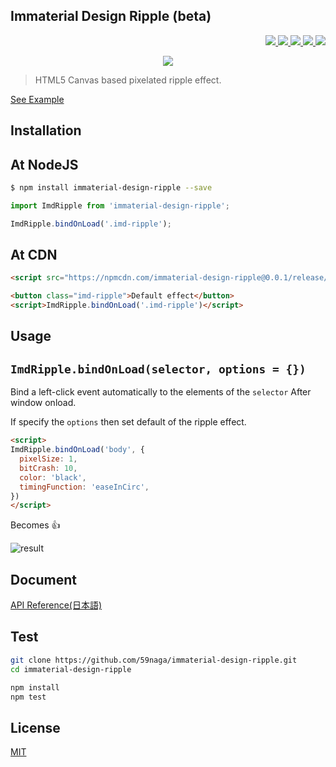 Immaterial Design Ripple (beta)
---

<p align="right">
  <a href="https://npmjs.org/package/immaterial-design-ripple">
    <img src="https://img.shields.io/npm/v/immaterial-design-ripple.svg?style=flat-square">
  </a>
  <a href="https://travis-ci.org/immaterial-design/immaterial-design-ripple">
    <img src="http://img.shields.io/travis/immaterial-design/immaterial-design-ripple.svg?style=flat-square">
  </a>
  <a href="https://codeclimate.com/github/immaterial-design/immaterial-design-ripple/coverage">
    <img src="https://img.shields.io/codeclimate/github/immaterial-design/immaterial-design-ripple.svg?style=flat-square">
  </a>
  <a href="https://codeclimate.com/github/immaterial-design/immaterial-design-ripple">
    <img src="https://img.shields.io/codeclimate/coverage/github/immaterial-design/immaterial-design-ripple.svg?style=flat-square">
  </a>
  <a href="https://npmcdn.com/immaterial-design-ripple@0.0.1/esdoc/index.html">
    <img src="https://npmcdn.com/immaterial-design-ripple@0.0.1/esdoc/badge.svg">
  </a>
</p>

<p align="center">
  <a href="https://saucelabs.com/u/59798">
    <img src="http://soysauce.berabou.me/u/59798/immaterial-design-ripple.svg">
  </a>
</p>

> HTML5 Canvas based pixelated ripple effect.

[See Example](https://npmcdn.com/immaterial-design-ripple@0.0.1/release/index.html)

Installation
---

## At NodeJS

```bash
$ npm install immaterial-design-ripple --save
```
```js
import ImdRipple from 'immaterial-design-ripple';

ImdRipple.bindOnLoad('.imd-ripple');
```

## At CDN

```html
<script src="https://npmcdn.com/immaterial-design-ripple@0.0.1/release/immaterial-design-ripple.min.js"></script>

<button class="imd-ripple">Default effect</button>
<script>ImdRipple.bindOnLoad('.imd-ripple')</script>
```

Usage
---

## `ImdRipple.bindOnLoad(selector, options = {})`

Bind a left-click event automatically to the elements of the `selector` After window onload.

If specify the `options` then set default of the ripple effect.

```html
<script>
ImdRipple.bindOnLoad('body', {
  pixelSize: 1,
  bitCrash: 10,
  color: 'black',
  timingFunction: 'easeInCirc',
})
</script>
```

Becomes :+1:

![result](https://cloud.githubusercontent.com/assets/1548478/13376399/8a6f610e-ddfe-11e5-9f39-364c869ed841.gif)

Document
---
[API Reference(日本語)](https://npmcdn.com/immaterial-design-ripple@0.0.1/esdoc/index.html)

Test
---
```bash
git clone https://github.com/59naga/immaterial-design-ripple.git
cd immaterial-design-ripple

npm install
npm test
```

License
---
[MIT](http://59naga.mit-license.org/)